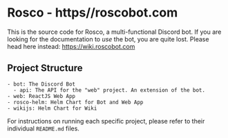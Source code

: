 # Rosco - https//roscobot.com

This is the source code for Rosco, a multi-functional Discord bot. If you are looking for the documentation to *use* the bot, you are quite lost. Please head here instead: https://wiki.roscobot.com

## Project Structure

```
- bot: The Discord Bot
  - api: The API for the "web" project. An extension of the bot.
- web: ReactJS Web App
- rosco-helm: Helm Chart for Bot and Web App
- wikijs: Helm Chart for Wiki
```

For instructions on running each specific project, please refer to their individual `README.md` files.
